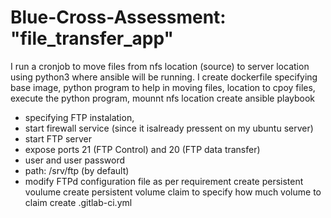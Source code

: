 # Blue-Cross-Assessment: "file_transfer_app"
I run a cronjob to move files from nfs location (source) to server location using python3 where ansible will be running.
I create dockerfile specifying base image, python program to help in moving files, location to cpoy files, execute the python program,
mounnt nfs location
create ansible playbook 
- specifying FTP instalation, 
- start firewall service (since it isalready pressent on my ubuntu server)
- start FTP server
- expose ports 21 (FTP Control)  and 20 (FTP data transfer)
- user and user password
- path: /srv/ftp (by default)
- modify FTPd configuration file as per requirement
create persistent voulume
create persistent volume claim to specify how much volume to claim
create .gitlab-ci.yml
